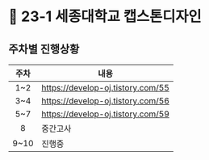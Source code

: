 # 🌿 23-1 세종대학교 캡스톤디자인

## 주차별 진행상황
|주차|내용|
|:---:|---|
|1~2|https://develop-oj.tistory.com/55|
|3~4|https://develop-oj.tistory.com/56|
|5~7|https://develop-oj.tistory.com/59|
|8|중간고사|
|9~10|진행중|

